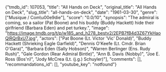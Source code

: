 {"tmdb_id": 107053, "title": "All Hands on Deck", "original_title": "All Hands on Deck", "slug_title": "all-hands-on-deck", "date": "1961-03-30", "genre": ["Musique / Com\u00e9die"], "score": "0.0/10", "synopsis": "The admiral is coming, so a sailor (Pat Boone) and his buddy (Buddy Hackett) hide their girlfriend (Barbara Eden) and pet turkey.", "image": "https://image.tmdb.org/t/p/w185_and_h278_bestv2/2EPB7fB4d3Z67YkHaoQlRQrBxU7.jpg", "actors": ["Pat Boone (Lt. Victor 'Vic' Donald)", "Buddy Hackett (Shrieking Eagle Garfield)", "Dennis O'Keefe (Lt. Cmdr. Brian O'Gara)", "Barbara Eden (Sally Hobson)", "Warren Berlinger (Ens. Rudy Rush)", "Gale Gordon (Rear Admiral Bintle)", "Ann B. Davis (Nobby)", "Joe E. Ross (Bos'n)", "Jody McCrea (Lt. (j.g.) Schuyler)"], "comments": [], "recommandations_id": [], "youtube_key": "notfound"}